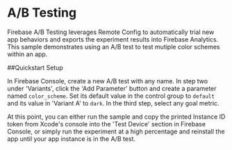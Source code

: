 A/B Testing
========

Firebase A/B Testing leverages Remote Config to automatically trial new app
behaviors and exports the experiment results into Firebase Analytics. This
sample demonstrates using an A/B test to test mutiple color schemes within
an app.

##Quickstart Setup

In Firebase Console, create a new A/B test with any name. In step two under
'Variants', click the 'Add Parameter' button and create a parameter named
`color_scheme`. Set its default value in the control group to `default` and
its value in 'Variant A' to `dark`. In the third step, select any goal metric.

At this point, you can either run the sample and copy the printed Instance ID
token from Xcode's console into the 'Test Device' section in Firebase Console,
or simply run the experiment at a high percentage and reinstall the app
until your app instance is in the A/B test.
